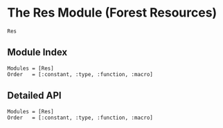 # The Res Module (Forest Resources)


```@docs
Res
```

## Module Index

```@index
Modules = [Res]
Order   = [:constant, :type, :function, :macro]
```
## Detailed API

```@autodocs
Modules = [Res]
Order   = [:constant, :type, :function, :macro]
```


